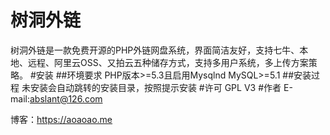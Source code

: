 # 树洞外链
树洞外链是一款免费开源的PHP外链网盘系统，界面简洁友好，支持七牛、本地、远程、阿里云OSS、又拍云五种储存方式，支持多用户系统，多上传方案策略。
#安装
##环境要求
PHP版本>=5.3且启用Mysqlnd 
MySQL>=5.1
##安装过程
未安装会自动跳转的安装目录，按照提示安装
#许可
GPL V3
#作者
E-mail:abslant@126.com

博客：https://aoaoao.me
